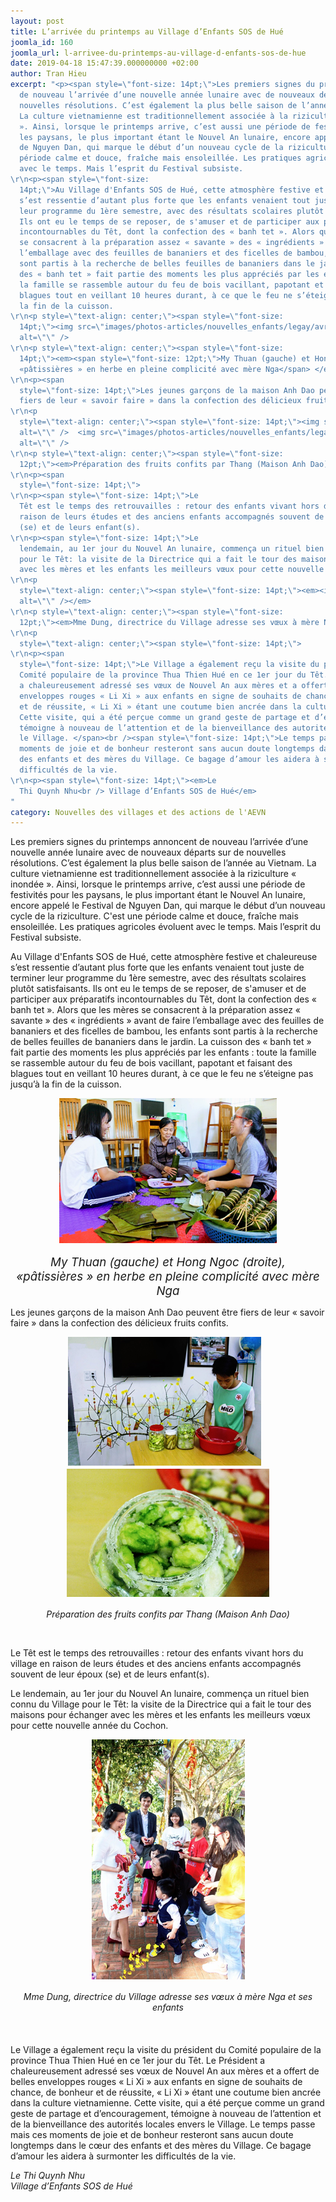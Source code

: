 ```yaml
---
layout: post
title: L’arrivée du printemps au Village d’Enfants SOS de Hué
joomla_id: 160
joomla_url: l-arrivee-du-printemps-au-village-d-enfants-sos-de-hue
date: 2019-04-18 15:47:39.000000000 +02:00
author: Tran Hieu
excerpt: "<p><span style=\"font-size: 14pt;\">Les premiers signes du printemps annoncent
  de nouveau l’arrivée d’une nouvelle année lunaire avec de nouveaux départs sur de
  nouvelles résolutions. C’est également la plus belle saison de l’année au Vietnam.
  La culture vietnamienne est traditionnellement associée à la riziculture « inondée
  ». Ainsi, lorsque le printemps arrive, c’est aussi une période de festivités pour
  les paysans, le plus important étant le Nouvel An lunaire, encore appelé le Festival
  de Nguyen Dan, qui marque le début d’un nouveau cycle de la riziculture. C'est une
  période calme et douce, fraîche mais ensoleillée. Les pratiques agricoles évoluent
  avec le temps. Mais l’esprit du Festival subsiste.
\r\n<p><span style=\"font-size:
  14pt;\">Au Village d'Enfants SOS de Hué, cette atmosphère festive et chaleureuse
  s’est ressentie d’autant plus forte que les enfants venaient tout juste de terminer
  leur programme du 1ère semestre, avec des résultats scolaires plutôt satisfaisants.
  Ils ont eu le temps de se reposer, de s'amuser et de participer aux préparatifs
  incontournables du Têt, dont la confection des « banh tet ». Alors que les mères
  se consacrent à la préparation assez « savante » des « ingrédients » avant de faire
  l’emballage avec des feuilles de bananiers et des ficelles de bambou, les enfants
  sont partis à la recherche de belles feuilles de bananiers dans le jardin. La cuisson
  des « banh tet » fait partie des moments les plus appréciés par les enfants : toute
  la famille se rassemble autour du feu de bois vacillant, papotant et faisant des
  blagues tout en veillant 10 heures durant, à ce que le feu ne s’éteigne pas jusqu’à
  la fin de la cuisson. 
\r\n<p style=\"text-align: center;\"><span style=\"font-size:
  14pt;\"><img src=\"images/photos-articles/nouvelles_enfants/legay/avril2019/Hue-1.png\"
  alt=\"\" />
\r\n<p style=\"text-align: center;\"><span style=\"font-size:
  14pt;\"><em><span style=\"font-size: 12pt;\">My Thuan (gauche) et Hong Ngoc (droite),
  «pâtissières » en herbe en pleine complicité avec mère Nga</span> </em>
\r\n<p><span
  style=\"font-size: 14pt;\">Les jeunes garçons de la maison Anh Dao peuvent être
  fiers de leur « savoir faire » dans la confection des délicieux fruits confits.
\r\n<p
  style=\"text-align: center;\"><span style=\"font-size: 14pt;\"><img src=\"images/photos-articles/nouvelles_enfants/legay/avril2019/Hue-2.png\"
  alt=\"\" />  <img src=\"images/photos-articles/nouvelles_enfants/legay/avril2019/Hue-3.png\"
  alt=\"\" />
\r\n<p style=\"text-align: center;\"><span style=\"font-size:
  12pt;\"><em>Préparation des fruits confits par Thang (Maison Anh Dao)</em>
\r\n<p><span
  style=\"font-size: 14pt;\"> 
\r\n<p><span style=\"font-size: 14pt;\">Le
  Têt est le temps des retrouvailles : retour des enfants vivant hors du village en
  raison de leurs études et des anciens enfants accompagnés souvent de leur époux
  (se) et de leurs enfant(s).
\r\n<p><span style=\"font-size: 14pt;\">Le
  lendemain, au 1er jour du Nouvel An lunaire, commença un rituel bien connu du Village
  pour le Têt: la visite de la Directrice qui a fait le tour des maisons pour échanger
  avec les mères et les enfants les meilleurs vœux pour cette nouvelle année du Cochon.
\r\n<p
  style=\"text-align: center;\"><span style=\"font-size: 14pt;\"><em><img src=\"images/photos-articles/nouvelles_enfants/legay/avril2019/Hue-4.png\"
  alt=\"\" /></em>
\r\n<p style=\"text-align: center;\"><span style=\"font-size:
  12pt;\"><em>Mme Dung, directrice du Village adresse ses vœux à mère Nga et ses enfants</em>
\r\n<p
  style=\"text-align: center;\"><span style=\"font-size: 14pt;\"> 
\r\n<p><span
  style=\"font-size: 14pt;\">Le Village a également reçu la visite du président du
  Comité populaire de la province Thua Thien Hué en ce 1er jour du Têt. Le Président
  a chaleureusement adressé ses vœux de Nouvel An aux mères et a offert de belles
  enveloppes rouges « Li Xi » aux enfants en signe de souhaits de chance, de bonheur
  et de réussite, « Li Xi » étant une coutume bien ancrée dans la culture vietnamienne.
  Cette visite, qui a été perçue comme un grand geste de partage et d’encouragement,
  témoigne à nouveau de l’attention et de la bienveillance des autorités locales envers
  le Village. </span><br /><span style=\"font-size: 14pt;\">Le temps passe mais ces
  moments de joie et de bonheur resteront sans aucun doute longtemps dans le cœur
  des enfants et des mères du Village. Ce bagage d’amour les aidera à surmonter les
  difficultés de la vie. 
\r\n<p><span style=\"font-size: 14pt;\"><em>Le
  Thi Quynh Nhu<br /> Village d’Enfants SOS de Hué</em>
"
category: Nouvelles des villages et des actions de l'AEVN
---
```

Les premiers signes du printemps annoncent de nouveau l’arrivée d’une nouvelle année lunaire avec de nouveaux départs sur de nouvelles résolutions. C’est également la plus belle saison de l’année au Vietnam. La culture vietnamienne est traditionnellement associée à la riziculture « inondée ». Ainsi, lorsque le printemps arrive, c’est aussi une période de festivités pour les paysans, le plus important étant le Nouvel An lunaire, encore appelé le Festival de Nguyen Dan, qui marque le début d’un nouveau cycle de la riziculture. C'est une période calme et douce, fraîche mais ensoleillée. Les pratiques agricoles évoluent avec le temps. Mais l’esprit du Festival subsiste.

Au Village d'Enfants SOS de Hué, cette atmosphère festive et chaleureuse s’est ressentie d’autant plus forte que les enfants venaient tout juste de terminer leur programme du 1ère semestre, avec des résultats scolaires plutôt satisfaisants. Ils ont eu le temps de se reposer, de s'amuser et de participer aux préparatifs incontournables du Têt, dont la confection des « banh tet ». Alors que les mères se consacrent à la préparation assez « savante » des « ingrédients » avant de faire l’emballage avec des feuilles de bananiers et des ficelles de bambou, les enfants sont partis à la recherche de belles feuilles de bananiers dans le jardin. La cuisson des « banh tet » fait partie des moments les plus appréciés par les enfants : toute la famille se rassemble autour du feu de bois vacillant, papotant et faisant des blagues tout en veillant 10 heures durant, à ce que le feu ne s’éteigne pas jusqu’à la fin de la cuisson. 

<p style="text-align: center;"><span style="font-size: 14pt;"><img src="/assets/images/photos-articles/nouvelles_enfants/legay/avril2019/Hue-1.png" alt="" />

<p style="text-align: center;"><span style="font-size: 14pt;"><em>My Thuan (gauche) et Hong Ngoc (droite), «pâtissières » en herbe en pleine complicité avec mère Nga</span> </em>

Les jeunes garçons de la maison Anh Dao peuvent être fiers de leur « savoir faire » dans la confection des délicieux fruits confits.

<p style="text-align: center;"><span style="font-size: 14pt;"><img src="/assets/images/photos-articles/nouvelles_enfants/legay/avril2019/Hue-2.png" alt="" />  <img src="/assets/images/photos-articles/nouvelles_enfants/legay/avril2019/Hue-3.png" alt="" />

<p style="text-align: center;"><em>Préparation des fruits confits par Thang (Maison Anh Dao)</em>

 

Le Têt est le temps des retrouvailles : retour des enfants vivant hors du village en raison de leurs études et des anciens enfants accompagnés souvent de leur époux (se) et de leurs enfant(s).

Le lendemain, au 1er jour du Nouvel An lunaire, commença un rituel bien connu du Village pour le Têt: la visite de la Directrice qui a fait le tour des maisons pour échanger avec les mères et les enfants les meilleurs vœux pour cette nouvelle année du Cochon.

<p style="text-align: center;"><span style="font-size: 14pt;"><em><img src="/assets/images/photos-articles/nouvelles_enfants/legay/avril2019/Hue-4.png" alt="" /></em>

<p style="text-align: center;"><em>Mme Dung, directrice du Village adresse ses vœux à mère Nga et ses enfants</em>

<p style="text-align: center;"><span style="font-size: 14pt;"> 

Le Village a également reçu la visite du président du Comité populaire de la province Thua Thien Hué en ce 1er jour du Têt. Le Président a chaleureusement adressé ses vœux de Nouvel An aux mères et a offert de belles enveloppes rouges « Li Xi » aux enfants en signe de souhaits de chance, de bonheur et de réussite, « Li Xi » étant une coutume bien ancrée dans la culture vietnamienne. Cette visite, qui a été perçue comme un grand geste de partage et d’encouragement, témoigne à nouveau de l’attention et de la bienveillance des autorités locales envers le Village. Le temps passe mais ces moments de joie et de bonheur resteront sans aucun doute longtemps dans le cœur des enfants et des mères du Village. Ce bagage d’amour les aidera à surmonter les difficultés de la vie. 

<em>Le Thi Quynh Nhu<br /> Village d’Enfants SOS de Hué</em>

